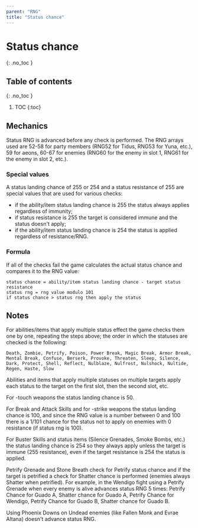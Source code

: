 ```yaml
---
parent: "RNG"
title: "Status chance"
---
```

# Status chance
{: .no_toc }

## Table of contents
{: .no_toc }

1. TOC
{:toc}

## Mechanics
Status RNG is advanced before any check is performed. The RNG arrays used are 52-58 for party members (RNG52 for Tidus, RNG53 for Yuna, etc.), 59 for aeons, 60-67 for enemies (RNG60 for the enemy in slot 1, RNG61 for the enemy in slot 2, etc.).

### Special values
A status landing chance of 255 or 254 and a status resistance of 255 are special values that are used for various checks:
-   if the ability/item status landing chance is 255 the status always applies regardless of immunity;
-   if status resistance is 255 the target is considered immune and the status doesn't apply;
-   if the ability/item status landing chance is 254 the status is applied regardless of resistance/RNG.

### Formula
If all of the checks fail the game calculates the actual status chance and compares it to the RNG value:
```
status chance = ability/item status landing chance - target status resistance
status rng = rng value modulo 101
if status chance > status rng then apply the status
```

## Notes
For abilities/items that apply multiple status effect the game checks them one by one, repeating the steps above; the order in which the statuses are checked is the following:
```
Death, Zombie, Petrify, Poison, Power Break, Magic Break, Armor Break, Mental Break, Confuse, Berserk, Provoke, Threaten, Sleep, Silence, Dark, Protect, Shell, Reflect, Nulblaze, Nulfrost, Nulshock, Nultide, Regen, Haste, Slow
```

Abilities and items that apply multiple statuses on multiple targets apply each status to the target on the first slot, then the second slot, etc.

For -touch weapons the status landing chance is 50.

For Break and Attack Skills and for -strike weapons the status landing chance is 100, and since the RNG value is a number between 0 and 100 there is a 1/101 chance for the status not to apply on enemies with 0 resistance (if status rng is 100).

For Buster Skills and status items (Silence Grenades, Smoke Bombs, etc.) the status landing chance is 254 so they always apply unless the target is immune (255 resistance), even if the target resistance is 254 the status is applied.

Petrify Grenade and Stone Breath check for Petrify status chance and if the target is petrified a check for Shatter chance is performed (enemies always Shatter when petrified). For example, in the Wendigo fight using a Petrify Grenade when every enemy is alive advances status RNG 5 times: Petrify Chance for Guado A, Shatter chance for Guado A, Petrify Chance for Wendigo, Petrify Chance for Guado B, Shatter chance for Guado B.

Using Phoenix Downs on Undead enemies (like Fallen Monk and Evrae Altana) doesn't advance status RNG.
